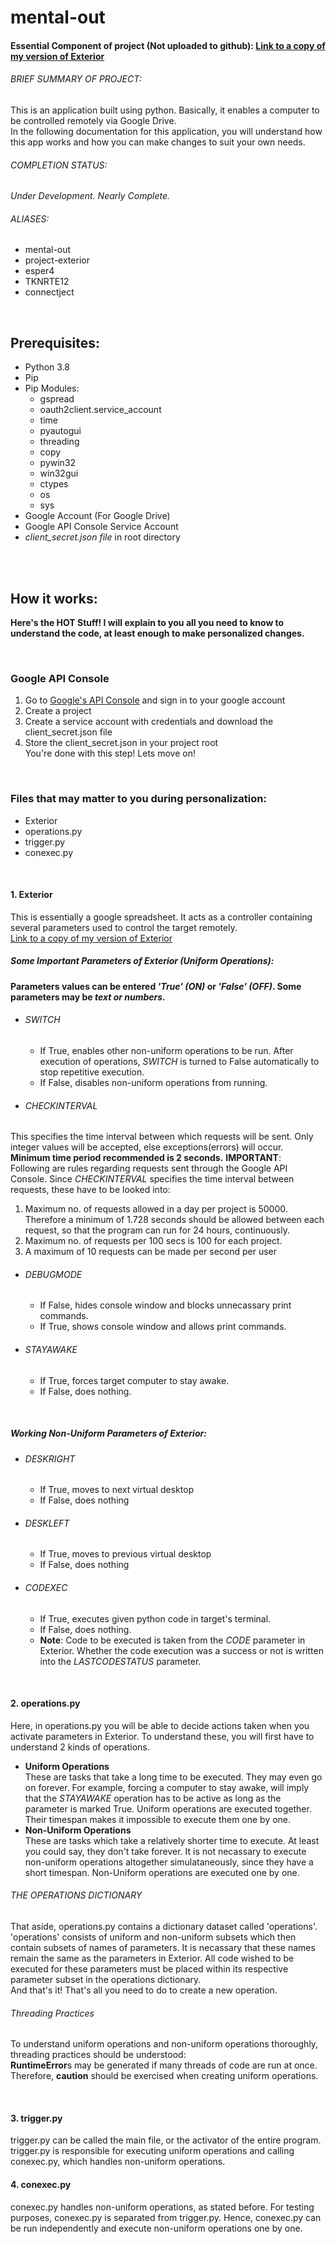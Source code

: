 # mental-out

#### Essential Component of project (Not uploaded to github): [Link to a copy of my version of Exterior](https://docs.google.com/spreadsheets/d/1bAAT5t-o9ya-MbPMGvo6VJ6bYalg1MXsXRyc7rcrLJc/edit?usp=sharing)


###### BRIEF SUMMARY OF PROJECT:
This is an application built using python. Basically, it enables a computer to be controlled remotely via Google Drive.<br>
In the following documentation for this application, you will understand how this app works and how you can make changes to suit your own needs.
###### COMPLETION STATUS: 
*Under Development. Nearly Complete.*
###### *ALIASES:* 
- mental-out 
- project-exterior
- esper4
- TKNRTE12
- connectject

<br>

## Prerequisites:
- Python 3.8
- Pip
- Pip Modules:
  - gspread
  - oauth2client.service_account
  - time
  - pyautogui
  - threading
  - copy
  - pywin32
  - win32gui
  - ctypes
  - os
  - sys
- Google Account (For Google Drive)
- Google API Console Service Account
- *client_secret.json file* in root directory

<!--Downloading the executable(Not uploaded yet) will prevent you from making changes of your own. You will have to use the exact same version of the spreadsheet I used to make this app. However, if you download the executable, you will not need Python 3.8 or pip.-->

<br><br>

## How it works:

**Here's the HOT Stuff! I will explain to you all you need to know to understand the code, at least enough to make personalized changes.**

<br>

### Google API Console 
1. Go to [Google's API Console](https://console.developers.google.com/) and sign in to your google account
2. Create a project
3. Create a service account with credentials and download the client_secret.json file
4. Store the client_secret.json in your project root <br>
You're done with this step! Lets move on!

<br>

### Files that may matter to you during personalization:
- Exterior
- operations.py
- trigger.py
- conexec.py

<br>

#### 1. Exterior
This is essentially a google spreadsheet. It acts as a controller containing several parameters used to control the target remotely. <br>
[Link to a copy of my version of Exterior](https://docs.google.com/spreadsheets/d/1bAAT5t-o9ya-MbPMGvo6VJ6bYalg1MXsXRyc7rcrLJc/edit?usp=sharing)

##### Some Important Parameters of Exterior (Uniform Operations):
**Parameters values can be entered *'True' (ON)* or *'False' (OFF)*. Some parameters may be *text or numbers.***
- ###### SWITCH
  - If True, enables other non-uniform operations to be run. After execution of operations, *SWITCH* is turned to False automatically to stop repetitive execution.
  - If False, disables non-uniform operations from running.
- ###### CHECKINTERVAL
This specifies the time interval between which requests will be sent. Only integer values will be accepted, else exceptions(errors) will occur. <br>
**Minimum time period recommended is 2 seconds.** **IMPORTANT**: <br>
Following are rules regarding requests sent through the Google API Console. Since *CHECKINTERVAL* specifies the time interval between requests, these have to be looked into:
1. Maximum no. of requests allowed in a day per project is 50000. Therefore a minimum of 1.728 seconds should be allowed between each request, so that the program can run for 24 hours, continuously.
2. Maximum no. of requests per 100 secs is 100 for each project. 
3. A maximum of 10 requests can be made per second per user
- ###### DEBUGMODE
  - If False, hides console window and blocks unnecassary print commands.
  - If True, shows console window and allows print commands.
- ###### STAYAWAKE
  - If True, forces target computer to stay awake.
  - If False, does nothing.

<br>

##### *Working* Non-Uniform Parameters of Exterior:
- ###### DESKRIGHT
  - If True, moves to next virtual desktop
  - If False, does nothing
- ###### DESKLEFT
  - If True, moves to previous virtual desktop
  - If False, does nothing
- ###### CODEXEC
  - If True, executes given python code in target's terminal.
  - If False, does nothing.<br>
  - **Note**: Code to be executed is taken from the *CODE* parameter in Exterior. Whether the code execution was a success or not is written into the *LASTCODESTATUS* parameter.

<br>

#### 2. operations.py
Here, in operations.py you will be able to decide actions taken when you activate parameters in Exterior.
To understand these, you will first have to understand 2 kinds of operations.
  -  **Uniform Operations** <br>
These are tasks that take a long time to be executed. They may even go on forever.
For example, forcing a computer to stay awake, will imply that the *STAYAWAKE* operation has to be active as long as the parameter is marked True. 
Uniform operations are executed together. Their timespan makes it impossible to execute them one by one.
  -  **Non-Uniform Operations** <br>
These are tasks which take a relatively shorter time to execute. At least you could say, they don't take forever. 
It is not necassary to execute non-uniform operations altogether simulataneously, since they have a short timespan. Non-Uniform operations are executed one by one.

###### THE OPERATIONS DICTIONARY
That aside, operations.py contains a dictionary dataset called 'operations'. 'operations' consists of uniform and non-uniform subsets which then contain subsets of names of parameters. It is necassary that these names remain the same as the parameters in Exterior. All code wished to be executed for these parameters must be placed within its respective parameter subset in the operations dictionary.<br>
And that's it! That's all you need to do to create a new operation.

###### *Threading Practices*
To understand uniform operations and non-uniform operations thoroughly, threading practices should be understood:<br>
**RuntimeError**s may be generated if many threads of code are run at once. Therefore, **caution** should be exercised when creating uniform operations.

<br>

#### 3. trigger.py
trigger.py can be called the main file, or the activator of the entire program. trigger.py is responsible for executing uniform operations and calling conexec.py, which handles non-uniform operations.

#### 4. conexec.py
conexec.py handles non-uniform operations, as stated before. For testing purposes, conexec.py is separated from trigger.py. Hence, conexec.py can be run independently and execute non-uniform operations one by one.


